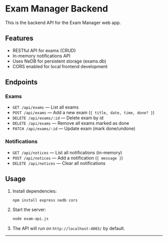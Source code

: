 # Exam Manager Backend

This is the backend API for the Exam Manager web app.

## Features
- RESTful API for exams (CRUD)
- In-memory notifications API
- Uses NeDB for persistent storage (exams.db)
- CORS enabled for local frontend development

## Endpoints

### Exams
- `GET /api/exams` — List all exams
- `POST /api/exams` — Add a new exam (`{ title, date, time, done? }`)
- `DELETE /api/exams/:id` — Delete exam by id
- `DELETE /api/exams` — Remove all exams marked as done
- `PATCH /api/exams/:id` — Update exam (mark done/undone)

### Notifications
- `GET /api/notices` — List all notifications (in-memory)
- `POST /api/notices` — Add a notification (`{ message }`)
- `DELETE /api/notices` — Clear all notifications

## Usage

1. Install dependencies:
   ```sh
   npm install express nedb cors
   ```
2. Start the server:
   ```sh
   node exam-api.js
   ```
3. The API will run on `http://localhost:4003/` by default.

---

